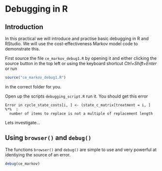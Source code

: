 Debugging in R
================

## Introduction

In this practical we will introduce and practise basic debugging in R
and RStudio. We will use the cost-effectiveness Markov model code to
demonstrate this.

First source the file `ce_markov_debug1.R` by opening it and either
clicking the source button in the top left or using the keyboard
shortcut *Ctrl+Shift+Enter* or run

``` r
source("ce_markov_debug1.R")
```

in the correct folder for you.

Open up the scripts `debugging_script.R` run it. You should get this
error

    Error in cycle_state_costs[i, ] <- (state_c_matrix[treatment = i, ] %*%  : 
      number of items to replace is not a multiple of replacement length

Lets investigate…

## Using `browser()` and `debug()`

The functions `browser()` and `debug()` are simple to use and very
powerful at identiying the source of an error.

``` r
debug(ce_markov)
```
